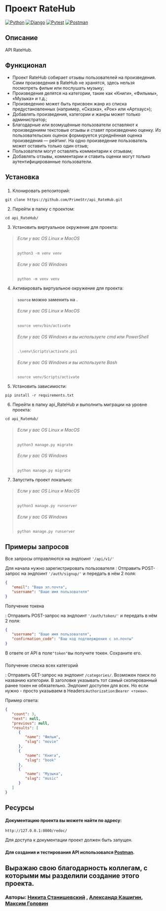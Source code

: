# Проект RateHub

[![Python](https://img.shields.io/badge/Python-%203.9-blue?style=flat-square&logo=Python)](https://www.python.org/)
[![Django](https://img.shields.io/badge/Django-%203.2-blue?style=flat-square&logo=django)](https://www.djangoproject.com/)
[![Pytest](https://img.shields.io/badge/Pytest-%20-blue?style=flat-square&logo=pytest)](https://docs.pytest.org/en/6.2.x/)
[![Postman](https://img.shields.io/badge/Postman-%20-blue?style=flat-square&logo=postman)](https://www.postman.com/)

## Описание

API RateHub.

## Функционал

- Проект RateHub собирает отзывы пользователей на произведения. Сами произведения в RateHub не хранятся, здесь нельзя посмотреть фильм или послушать музыку;
- Произведения делятся на категории, такие как «Книги», «Фильмы», «Музыка» и т.д.;
- Произведению может быть присвоен жанр из списка предустановленных (например, «Сказка», «Рок» или «Артхаус»);
- Добавлять произведения, категории и жанры может только администратор;
- Благодарные или возмущённые пользователи оставляют к произведениям текстовые отзывы и ставят произведению оценку. Из пользовательских оценок формируется усреднённая оценка произведения — рейтинг. На одно произведение пользователь может оставить только один отзыв;
- Пользователи могут оставлять комментарии к отзывам;
- Добавлять отзывы, комментарии и ставить оценки могут только аутентифицированные пользователи.

## Установка
###
1. Клонировать репозиторий:

```shell
git clone https://github.com/PrimeStr/api_RateHub.git
```

2. Перейти в папку с проектом:

```shell
cd api_RateHub/
```

3. Установить виртуальное окружение для проекта:

>###### Если у вас OS Linux и MacOS
>```shell
>python3 -m venv venv
>```
>###### Если у вас OS Windows
>```shell
>python -m venv venv
>```

4. Активировать виртуальное окружение для проекта:


>#### `source` можно заменить на .
>   
>###### Если у вас OS Linux и MacOS
>```shell
>source venv/bin/activate
>```
>###### Если у вас OS Windows и вы используете cmd или PowerShell
>```shell
>.\venv\Scripts\activate.ps1
>```
>###### Если у вас OS Windows и вы используете Bash
>```shell
>source venv/Scripts/activate
>```
5. Установить зависимости:

```shell
pip install -r requirements.txt
```

6. Перейти в папку api_RateHub и выполнить миграции на уровне проекта:

```shell
cd api_RateHub/
```
>###### Если у вас OS Linux и MacOS
>```shell
>python3 manage.py migrate
>```
>###### Если у вас OS Windows
>```shell
>python manage.py migrate
>```


7. Запустить проект локально:

>###### Если у вас OS Linux и MacOS
>```shell
>python3 manage.py runserver
>```
>###### Если у вас OS Windows
>```shell
>python manage.py runserver
>```

## Примеры запросов

Все запросы отправляются на эндпоинт `'/api/v1/'`

Для начала нужно зарегистрировать пользователя
: Отправить POST-запрос на эндпоинт `'/auth/signup/'` и передать в нём 2 поля:

```json
{
   "email": "Ваша эл.почта",
   "username": "Ваше имя пользователя"
}
```

Получение токена

: Отправить POST-запрос на эндпоинт `'/auth/token/'` и передать в нём 2 поля:

```json
{
   "username": "Ваше имя пользователя",
   "confirmation_code": "Ваш код подтверждения с эл.почты"
}
```

В ответе от API в поле`"token"`вы получите токен. Сохраните его.
###
Получение списка всех категорий

: Отправить GET-запрос на эндпоинт `/categories/`. Возможен поиск по названию категории. В заголовке указывать тот самый скопированный ранее токен не обязательно. Эндпоинт доступен для всех. Но если нужно - просто указываем в Headers:`Authorization`:`Bearer <токен>`.


Пример ответа:

```json
{
   "count": 3,
   "next": null,
   "previous": null,
   "results": [
      {
         "name": "Фильм",
         "slug": "movie"
      },
      {
         "name": "Книга",
         "slug": "book"
      },
      {
         "name": "Музыка",
         "slug": "music"
      }
   ]
}
```

## Ресурсы

#### Документацию проекта вы можете найти по адресу:
    http://127.0.0.1:8000/redoc/
Для доступа к документации проект должен быть запущен.

###
#### Для создания и тестирования API использовался [Postman](https://www.postman.com/).

## Выражаю свою благодарность коллегам, с которыми мы разделили создание этого проекта. 
### Авторы: [Никита Станишевский](https://github.com/NikitaStanish) , [Александр Кашигин](https://github.com/Alexander-Kashigin), [Максим Головин](https://github.com/PrimeStr)